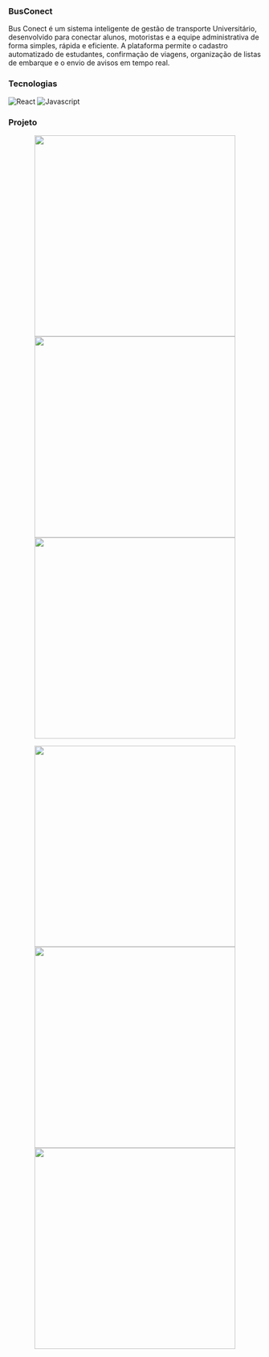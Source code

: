### BusConect
Bus Conect é um sistema inteligente de gestão de transporte Universitário, desenvolvido para conectar alunos, motoristas e a equipe administrativa de forma simples, rápida e eficiente. A plataforma permite o cadastro automatizado de estudantes, confirmação de viagens, organização de listas de embarque e o envio de avisos em tempo real.

### Tecnologias
![React](https://img.shields.io/badge/React-20232A?style=for-the-badge&logo=react&logoColor=61DAFB)
![Javascript](https://img.shields.io/badge/JavaScript-F7DF1E?style=for-the-badge&logo=javascript&logoColor=black)

### Projeto
<p align="center">
  <img src="https://github.com/user-attachments/assets/bf8c2e8e-7bd2-4d0d-958e-15344b2fb45b" height="400" />
  <img src="https://github.com/user-attachments/assets/2ae43221-aa22-4c5f-a0c8-d8abe6645e69" height="400" />
  <img src="https://github.com/user-attachments/assets/ace2f7a1-e390-487d-b826-8bab2882cd82" height="400" />
</p>
<p align="center">
  <img src="https://github.com/user-attachments/assets/059baf03-7bfd-4674-8774-a45877b8f3c8" height="400" />
  <img src="https://github.com/user-attachments/assets/138a217c-a7dd-4cf0-9216-534e2e897502" height="400" />
  <img src="https://github.com/user-attachments/assets/00b4d8af-3336-4bf5-81d4-3670770b55c5" height="400" />

</p>


